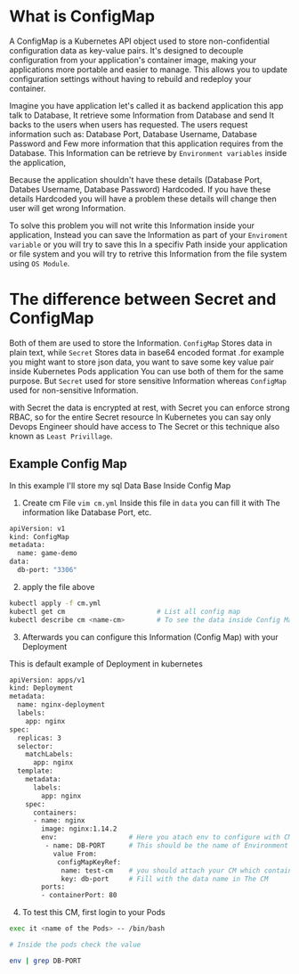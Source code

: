 # What is ConfigMap
A ConfigMap is a Kubernetes API object used to store non-confidential configuration data as key-value pairs. It's designed to decouple configuration from your application's container image, making your applications more portable and easier to manage. This allows you to update configuration settings without having to rebuild and redeploy your container.

Imagine you have application let's called it as backend application this app talk to Database, It retrieve some Information from Database and send It backs to the users when users has requested. The users request information such as: Database Port, Database Username, Database Password and Few more information that this application requires from the Database. This Information can be retrieve by ``Environment variables`` inside the application, 

Because the application shouldn't have these details (Database Port, Databes Username, Database Password) Hardcoded. If you have these details Hardcoded you will have a problem these details will change then user will get wrong Information.

To solve this problem you will not write this Information inside your application, Instead you can save the Information as part of your ``Enviroment variable`` or you will try to save this In a specifiv Path inside your application or file system and you will try to retrive this Information from the file system using ``OS Module``.

# The difference between Secret and ConfigMap
Both of them are used to store the Information. ``ConfigMap`` Stores data in plain text, while ``Secret`` Stores data in base64 encoded format .for example you might want to store json data, you want to save some key value pair inside Kubernetes Pods application You can use both of them for the same purpose. But ``Secret`` used for store sensitive Information whereas ``ConfigMap`` used for non-sensitive Information.

with Secret the data is encrypted at rest, with Secret you can enforce strong RBAC, so for the entire Secret resource In Kubernetes you can say only Devops Engineer should have access to The Secret or this technique also known as ``Least Privillage``. 

## Example Config Map
In this example I'll store my sql Data Base Inside Config Map
1. Create cm File ``vim cm.yml`` Inside this file in ``data`` you can fill it with The information like Database Port, etc.

```bash
apiVersion: v1
kind: ConfigMap
metadata:
  name: game-demo
data:
  db-port: "3306"
```

2. apply the file above
```bash
kubectl apply -f cm.yml
kubectl get cm                       # List all config map
kubectl describe cm <name-cm>        # To see the data inside Config Map
```

3. Afterwards you can configure this Information (Config Map) with your Deployment 

This is default example of Deployment in kubernetes 
```bash
apiVersion: apps/v1
kind: Deployment
metadata:
  name: nginx-deployment
  labels:
    app: nginx
spec:
  replicas: 3
  selector:
    matchLabels:
      app: nginx
  template:
    metadata:
      labels:
        app: nginx
    spec:
      containers:
      - name: nginx
        image: nginx:1.14.2
        env:                  # Here you atach env to configure with CM
         - name: DB-PORT      # This should be the name of Environment variable
           value From:
            configMapKeyRef:
             name: test-cm    # you should attach your CM which contain the DB-port
             key: db-port     # Fill with the data name in The CM
        ports:
        - containerPort: 80
```

4. To test this CM, first login to your Pods 
```bash
exec it <name of the Pods> -- /bin/bash

# Inside the pods check the value 

env | grep DB-PORT
``` 


